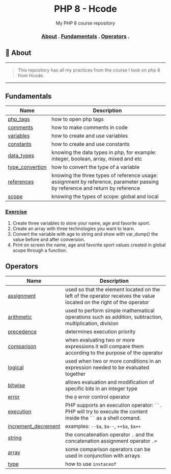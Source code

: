 <h1 align="center">PHP 8 - Hcode</h1>
<p align="center">My PHP 8 course repository</p1>

<h3 align="center">
  <a href="#1-about">About</a>
  <span> . </span>
  <a href="#2-fundamentals">Fundamentals</a>
  <span> . </span>
  <a href="#3-operators">Operators</a>
  <span> . </span>
</h3>

## 📑 About
---
>This repository has all my practices from the course I took on php 8 from Hcode.
---

## Fundamentals

Name | Description
---- | -----------
[php_tags](/fundamentals/php-tags.php)               | how to open php tags
[comments](/fundamentals/comments.php)               | how to make comments in code
[variables](/fundamentals/variables.php)             | how to create and use variables
[constants](/fundamentals/constants.php)             | how to create and use constants
[data_types](/fundamentals/data-types.php)           | knowing the data types in php, for example: integer, boolean, array, mixed and etc
[type_convertion](/fundamentals/type-convertion.php) | how to convert the type of a variable
[references](/fundamentals/references.php)           | knowing the three types of reference usage: assignment by reference, parameter passing by reference and return by reference
[scope](/fundamentals/scope.php)                     | knowing the types of scope: global and local

### [Exercise](/Fundamentals/exercise.php)

1. Create three variables to store your name, age and favorite sport.
2. Create an array with three technologies you want to learn.
3. Convert the variable with age to string and show with var_dump() the value before and after conversion.
4. Print on screen the name, age and favorite sport values created in global scope through a function.

## Operators

Name | Description
---- | -----------
[assignment](/operators/assignment.php)                   | used so that the element located on the left of the operator receives the value located on the right of the operator
[arithmetic](/operators/arithmetic.php)                   | used to perform simple mathematical operations such as addition, subtraction, multiplication, division
[precedence](/operators/precedence.php)                   | determines execution priority
[comparison](/operators/comparison.php)                   | when evaluating two or more expressions it will compare them according to the purpose of the operator
[logical](/operators/logical.php)                         | used when two or more conditions in an expression needed to be evaluated together
[bitwise](/operators/bitwise.php)                         | allows evaluation and modification of specific bits in an integer type
[error](/operators/error.php)                             | the `@` error control operator
[execution](/operators/execution.php)                     | PHP supports an execution operator: ` `` `. PHP will try to execute the content inside the ` `` ` as a shell comand.
[increment_decrement](/operators/increment-decrement.php) | examples: `--$a`, `$a--`, `++$a`, `$a++`
[string](/operators/string.php)                           | the concatenation operator `.` and the concatenation assignment operator `.=`
[array](/operators/array.php)                             | some comparison operators can be used in conjunction with arrays
[type](/operators/type.php)                               | how to use `instaceof`
